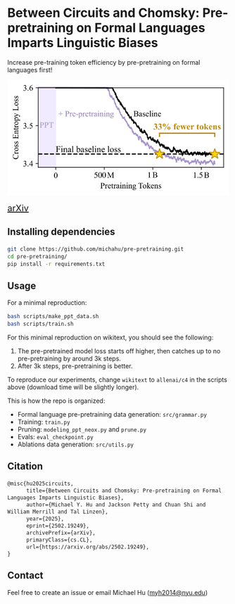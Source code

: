 # Between Circuits and Chomsky: Pre-pretraining on Formal Languages Imparts Linguistic Biases

Increase pre-training token efficiency by pre-pretraining on formal languages first!

![Loss Curves](assets/loss_curves.png)


<a href="https://arxiv.org/abs/2502.19249" style="font-size: 20px;">arXiv</a>


## Installing dependencies
```bash
git clone https://github.com/michahu/pre-pretraining.git
cd pre-pretraining/
pip install -r requirements.txt
```

## Usage
For a minimal reproduction:
```bash
bash scripts/make_ppt_data.sh
bash scripts/train.sh
```

For this minimal reproduction on wikitext, you should see the following:
1. The pre-pretrained model loss starts off higher, then catches up to no pre-pretraining by around 3k steps.
2. After 3k steps, pre-pretraining is better.
   
To reproduce our experiments, change `wikitext` to `allenai/c4` in the scripts above (download time will be slightly longer).

This is how the repo is organized:
- Formal language pre-pretraining data generation: `src/grammar.py`
- Training: `train.py`
- Pruning: `modeling_ppt_neox.py` and `prune.py`
- Evals: `eval_checkpoint.py`
- Ablations data generation: `src/utils.py`


## Citation
```
@misc{hu2025circuits,
      title={Between Circuits and Chomsky: Pre-pretraining on Formal Languages Imparts Linguistic Biases}, 
      author={Michael Y. Hu and Jackson Petty and Chuan Shi and William Merrill and Tal Linzen},
      year={2025},
      eprint={2502.19249},
      archivePrefix={arXiv},
      primaryClass={cs.CL},
      url={https://arxiv.org/abs/2502.19249}, 
}
```

## Contact
Feel free to create an issue or email Michael Hu (<myh2014@nyu.edu>)
